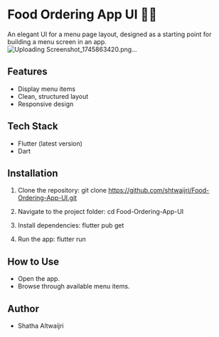 # Food Ordering App UI 🍔📱
An elegant UI for a menu page layout, designed as a starting point for building a menu screen in an app.
![Uploading Screenshot_1745863420.png…]()


## Features

- Display menu items 
- Clean, structured layout
- Responsive design

## Tech Stack 
- Flutter (latest version) 
- Dart

## Installation 
1.	Clone the repository: 
git clone https://github.com/shtwaijri/Food-Ordering-App-UI.git 

2.	Navigate to the project folder: 
cd  Food-Ordering-App-UI

3. Install dependencies: 
flutter pub get 

4.	Run the app: 
flutter run 

## How to Use 
- Open the app. 
- Browse through available menu items. 

## Author 
- Shatha Altwaijri 




